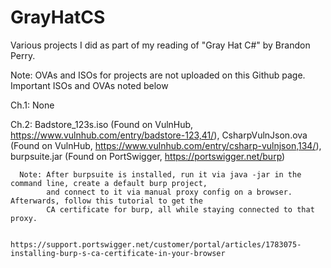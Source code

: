 # GrayHatCS
Various projects I did as part of my reading of "Gray Hat C#" by Brandon Perry.

Note: OVAs and ISOs for projects are not uploaded on this Github page. Important ISOs and OVAs noted below

Ch.1: None

Ch.2: Badstore_123s.iso (Found on VulnHub, https://www.vulnhub.com/entry/badstore-123,41/),
      CsharpVulnJson.ova (Found on VulnHub, https://www.vulnhub.com/entry/csharp-vulnjson,134/),
      burpsuite.jar      (Found on PortSwigger, https://portswigger.net/burp)
      
      Note: After burpsuite is installed, run it via java -jar in the command line, create a default burp project,
            and connect to it via manual proxy config on a browser. Afterwards, follow this tutorial to get the 
            CA certificate for burp, all while staying connected to that proxy.
            
            https://support.portswigger.net/customer/portal/articles/1783075-installing-burp-s-ca-certificate-in-your-browser
      
